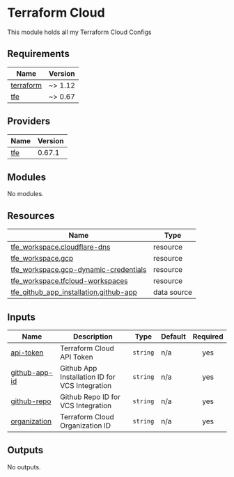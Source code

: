 # Terraform Cloud

This module holds all my Terraform Cloud Configs

<!-- BEGIN_TF_DOCS -->
## Requirements

| Name | Version |
|------|---------|
| <a name="requirement_terraform"></a> [terraform](#requirement\_terraform) | ~> 1.12 |
| <a name="requirement_tfe"></a> [tfe](#requirement\_tfe) | ~> 0.67 |

## Providers

| Name | Version |
|------|---------|
| <a name="provider_tfe"></a> [tfe](#provider\_tfe) | 0.67.1 |

## Modules

No modules.

## Resources

| Name | Type |
|------|------|
| [tfe_workspace.cloudflare-dns](https://registry.terraform.io/providers/hashicorp/tfe/latest/docs/resources/workspace) | resource |
| [tfe_workspace.gcp](https://registry.terraform.io/providers/hashicorp/tfe/latest/docs/resources/workspace) | resource |
| [tfe_workspace.gcp-dynamic-credentials](https://registry.terraform.io/providers/hashicorp/tfe/latest/docs/resources/workspace) | resource |
| [tfe_workspace.tfcloud-workspaces](https://registry.terraform.io/providers/hashicorp/tfe/latest/docs/resources/workspace) | resource |
| [tfe_github_app_installation.github-app](https://registry.terraform.io/providers/hashicorp/tfe/latest/docs/data-sources/github_app_installation) | data source |

## Inputs

| Name | Description | Type | Default | Required |
|------|-------------|------|---------|:--------:|
| <a name="input_api-token"></a> [api-token](#input\_api-token) | Terraform Cloud API Token | `string` | n/a | yes |
| <a name="input_github-app-id"></a> [github-app-id](#input\_github-app-id) | Github App Installation ID for VCS Integration | `string` | n/a | yes |
| <a name="input_github-repo"></a> [github-repo](#input\_github-repo) | Github Repo ID for VCS Integration | `string` | n/a | yes |
| <a name="input_organization"></a> [organization](#input\_organization) | Terraform Cloud Organization ID | `string` | n/a | yes |

## Outputs

No outputs.
<!-- END_TF_DOCS -->